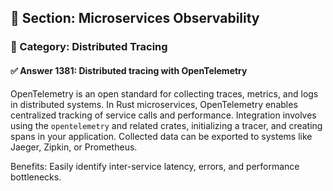 ## 📘 Section: Microservices Observability
### 🔹 Category: Distributed Tracing
#### ✅ Answer 1381: Distributed tracing with OpenTelemetry

OpenTelemetry is an open standard for collecting traces, metrics, and logs in distributed systems. In Rust microservices, OpenTelemetry enables centralized tracking of service calls and performance. Integration involves using the `opentelemetry` and related crates, initializing a tracer, and creating spans in your application. Collected data can be exported to systems like Jaeger, Zipkin, or Prometheus.

Benefits: Easily identify inter-service latency, errors, and performance bottlenecks.
